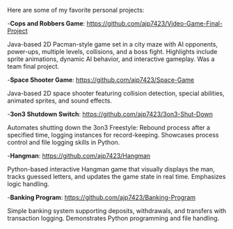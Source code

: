 Here are some of my favorite personal projects:

-**Cops and Robbers Game**: https://github.com/ajp7423/Video-Game-Final-Project

Java-based 2D Pacman-style game set in a city maze with AI opponents, power-ups, multiple levels, collisions, and a boss fight. Highlights include sprite animations, dynamic AI behavior, and interactive gameplay. Was a team final project.


-**Space Shooter Game**: https://github.com/ajp7423/Space-Game

Java-based 2D space shooter featuring collision detection, special abilities, animated sprites, and sound effects.


-**3on3 Shutdown Switch**: https://github.com/ajp7423/3on3-Shut-Down

Automates shutting down the 3on3 Freestyle: Rebound process after a specified time, logging instances for record-keeping. Showcases process control and file logging skills in Python.


-**Hangman**: https://github.com/ajp7423/Hangman

Python-based interactive Hangman game that visually displays the man, tracks guessed letters, and updates the game state in real time. Emphasizes logic handling.


-**Banking Program**: https://github.com/ajp7423/Banking-Program

Simple banking system supporting deposits, withdrawals, and transfers with transaction logging. Demonstrates Python programming and file handling.
